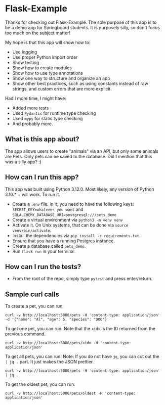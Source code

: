 # Flask-Example

Thanks for checking out Flask-Example. The sole purpose of this app is to be a demo app for Springboard students. It is purposely silly, so don't focus too much on the subject matter!

My hope is that this app will show how to:

- Use logging
- Use proper Python import order
- Show testing
- Show how to create modules
- Show how to use type annotations
- Show one way to structure and organize an app
- Show other best practices, such as using constants instead of raw strings, and custom errors that are more explicit.

Had I more time, I might have:

- Added more tests
- Used `Pydantic` for runtime type checking
- Used `mypy` for static type checking
- And probably more.

## What is this app about?

The app allows users to create "animals" via an API, but only some animals are Pets. Only pets can be saved to the database. Did I mention that this was a silly app? :)

## How can I run this app?

This app was built using Python 3.12.0. Most likely, any version of Python 3.10.\* + will work. To run it.

- Create a `.env` file. In it, you need to have the following keys: `SECRET_KEY=whatever you want` and `SQLALCHEMY_DATABASE_URI=postgresql:///pets_demo`
- Create a virtual environment via `python3 -m venv venv`
- Activate it. On Unix systems, that can be done via `source venv/bin/activate`.
- Install the dependencies via `pip install -r requirements.txt`.
- Ensure that you have a running Postgres instance.
- Create a database called `pets_demo`.
- Run `flask run` in your terminal.

## How can I run the tests?

- From the root of the repo, simply type `pytest` and press enter/return.

## Sample curl calls

To create a pet, you can run:

```
curl -v http://localhost:5000/pets -H 'content-type: application/json' -d '{"name": "Al", "age": 5, "species": "DOG"}'
```

To get one pet, you can run:
Note that the `<id>` is the ID returned from
the previous command.

```
curl -v http://localhost:5000/pets/<id> -H 'content-type: application/json'
```

To get all pets, you can run:
Note: If you do not have `jq`, you can cut out the `| jq .` part. It just makes the JSON prettier.

```
curl -v http://localhost:5000/pets -H 'content-type: application/json' | jq .
```

To get the oldest pet, you can run:

```
curl -v http://localhost:5000/pets/oldest -H 'content-type: application/json'
```
